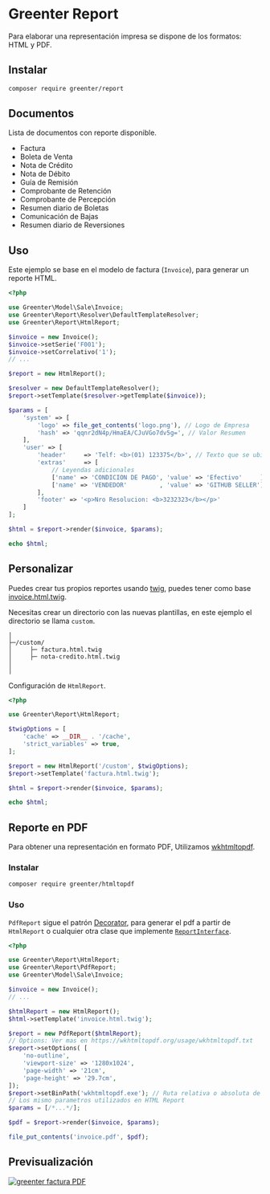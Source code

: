 # Greenter Report

Para elaborar una representación impresa se dispone de los formatos: HTML y PDF.

## Instalar
```sh
composer require greenter/report
```

## Documentos
Lista de documentos con reporte disponible.

- Factura  
- Boleta de Venta
- Nota de Crédito  
- Nota de Débito  
- Guía de Remisión  
- Comprobante de Retención  
- Comprobante de Percepción
- Resumen diario de Boletas
- Comunicación de Bajas
- Resumen diario de Reversiones

## Uso

Este ejemplo se base en el modelo de factura (`Invoice`), para generar un reporte HTML. 

```php
<?php

use Greenter\Model\Sale\Invoice;
use Greenter\Report\Resolver\DefaultTemplateResolver;
use Greenter\Report\HtmlReport;

$invoice = new Invoice();
$invoice->setSerie('F001');
$invoice->setCorrelativo('1');
// ...

$report = new HtmlReport();

$resolver = new DefaultTemplateResolver();
$report->setTemplate($resolver->getTemplate($invoice));

$params = [
    'system' => [
        'logo' => file_get_contents('logo.png'), // Logo de Empresa
        'hash' => 'qqnr2dN4p/HmaEA/CJuVGo7dv5g=', // Valor Resumen 
    ],
    'user' => [
        'header'     => 'Telf: <b>(01) 123375</b>', // Texto que se ubica debajo de la dirección de empresa
        'extras'     => [
            // Leyendas adicionales
            ['name' => 'CONDICION DE PAGO', 'value' => 'Efectivo'     ],
            ['name' => 'VENDEDOR'         , 'value' => 'GITHUB SELLER'],
        ],
        'footer' => '<p>Nro Resolucion: <b>3232323</b></p>'
    ]
];

$html = $report->render($invoice, $params);

echo $html;
```

## Personalizar

Puedes crear tus propios reportes usando [twig](https://twig.symfony.com/), puedes tener como base [invoice.html.twig](https://github.com/thegreenter/report/blob/master/src/Report/Templates/invoice.html.twig).

Necesitas crear un directorio con las nuevas plantillas, en este ejemplo el directorio se llama `custom`.

```text
│
├─/custom/
│     ├─ factura.html.twig
│     ├─ nota-credito.html.twig
│
│
```

Configuración de `HtmlReport`.

```php
<?php

use Greenter\Report\HtmlReport;

$twigOptions = [
    'cache' => __DIR__ . '/cache',
    'strict_variables' => true,
];

$report = new HtmlReport('/custom', $twigOptions);
$report->setTemplate('factura.html.twig');

$html = $report->render($invoice, $params);

echo $html;
```


## Reporte en PDF

Para obtener una representación en formato PDF, Utilizamos [wkhtmltopdf](https://wkhtmltopdf.org/).

### Instalar
```sh
composer require greenter/htmltopdf
```

### Uso

`PdfReport` sigue el patrón [Decorator](https://es.wikipedia.org/wiki/Decorator_(patr%C3%B3n_de_dise%C3%B1o)), para generar el pdf a partir de `HtmlReport` o cualquier otra clase que implemente [`ReportInterface`](https://reference.greenter.dev/Greenter/Report/ReportInterface.html).

```php
<?php

use Greenter\Report\HtmlReport;
use Greenter\Report\PdfReport;
use Greenter\Model\Sale\Invoice;

$invoice = new Invoice();
// ...

$htmlReport = new HtmlReport();
$html->setTemplate('invoice.html.twig');

$report = new PdfReport($htmlReport);
// Options: Ver mas en https://wkhtmltopdf.org/usage/wkhtmltopdf.txt
$report->setOptions( [
    'no-outline',
    'viewport-size' => '1280x1024',
    'page-width' => '21cm',
    'page-height' => '29.7cm',
]);
$report->setBinPath('wkhtmltopdf.exe'); // Ruta relativa o absoluta de wkhtmltopdf
// Los mismo parametros utilizados en HTML Report
$params = [/*...*/];

$pdf = $report->render($invoice, $params);

file_put_contents('invoice.pdf', $pdf);

```

## Previsualización

[![greenter factura PDF](/img/greenter-factura-pdf.png)](/files/greenter-factura-preview.pdf)